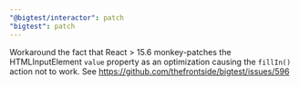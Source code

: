 ```yaml
---
"@bigtest/interactor": patch
"bigtest": patch
---
```


Workaround the fact that React > 15.6 monkey-patches the
HTMLInputElement `value` property as an optimization causing the
`fillIn()` action not to work. See
https://github.com/thefrontside/bigtest/issues/596

